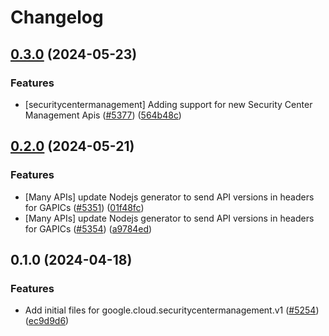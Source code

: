 # Changelog

## [0.3.0](https://github.com/googleapis/google-cloud-node/compare/securitycentermanagement-v0.2.0...securitycentermanagement-v0.3.0) (2024-05-23)


### Features

* [securitycentermanagement] Adding support for new Security Center Management Apis ([#5377](https://github.com/googleapis/google-cloud-node/issues/5377)) ([564b48c](https://github.com/googleapis/google-cloud-node/commit/564b48ca4048a96e3f3ca37085e8712fa63aa1c8))

## [0.2.0](https://github.com/googleapis/google-cloud-node/compare/securitycentermanagement-v0.1.0...securitycentermanagement-v0.2.0) (2024-05-21)


### Features

* [Many APIs] update Nodejs generator to send API versions in headers for GAPICs ([#5351](https://github.com/googleapis/google-cloud-node/issues/5351)) ([01f48fc](https://github.com/googleapis/google-cloud-node/commit/01f48fce63ec4ddf801d59ee2b8c0db9f6fb8372))
* [Many APIs] update Nodejs generator to send API versions in headers for GAPICs ([#5354](https://github.com/googleapis/google-cloud-node/issues/5354)) ([a9784ed](https://github.com/googleapis/google-cloud-node/commit/a9784ed3db6ee96d171762308bbbcd57390b6866))

## 0.1.0 (2024-04-18)


### Features

* Add initial files for google.cloud.securitycentermanagement.v1 ([#5254](https://github.com/googleapis/google-cloud-node/issues/5254)) ([ec9d9d6](https://github.com/googleapis/google-cloud-node/commit/ec9d9d68e5329593ce8cd6a19fe0b3acd44427c2))
